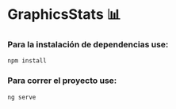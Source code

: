 # GraphicsStats 📊

### Para la instalación de dependencias use:
```
npm install
```

### Para correr el proyecto use:

```
ng serve
```
